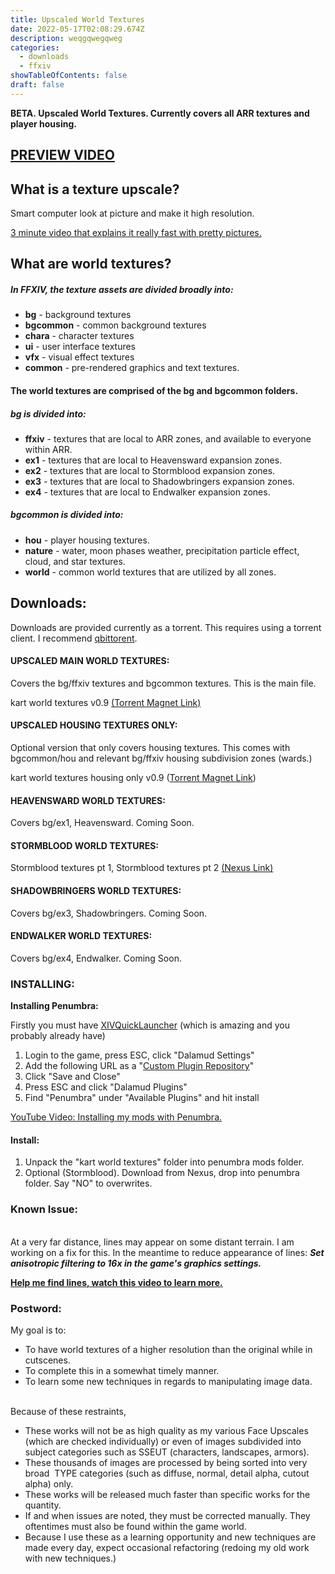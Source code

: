 ```yaml
---
title: Upscaled World Textures
date: 2022-05-17T02:08:29.674Z
description: weqgqwegqweg
categories:
  - downloads
  - ffxiv
showTableOfContents: false
draft: false
---
```

**BETA. Upscaled World Textures. Currently covers all ARR textures and player housing.** 



## **[PREVIEW VIDEO](https://www.youtube.com/watch?v=fSO48HBqFyA)**



## **What is a texture upscale?**

Smart computer look at picture and make it high resolution.

[3 minute video that explains it really fast with pretty pictures.](https://www.youtube.com/watch?v=Fix6u4pksrg)

## **What are world textures?**

##### In FFXIV, the texture assets are divided broadly into:

* **bg** - background textures
* **bgcommon** - common background textures
* **chara** - character textures
* **ui** - user interface textures
* **vfx** - visual effect textures
* **common** - pre-rendered graphics and text textures.

#### The world textures are comprised of the **bg** and **bgcommon** folders.

##### **bg** is divided into:

* **ffxiv** - textures that are local to ARR zones, and available to everyone within ARR.
* **ex1** - textures that are local to Heavensward expansion zones.
* **ex2** - textures that are local to Stormblood expansion zones.
* **ex3** - textures that are local to Shadowbringers expansion zones.
* **ex4** - textures that are local to Endwalker expansion zones.

##### **bgcommon** is divided into:

* **hou** - player housing textures.
* **nature** - water, moon phases weather, precipitation particle effect, cloud, and star textures.
* **world** - common world textures that are utilized by all zones.

## Downloads:

Downloads are provided currently as a torrent. This requires using a torrent client. I recommend [qbittorent](https://www.qbittorrent.org).

#### UPSCALED MAIN WORLD TEXTURES:

Covers the bg/ffxiv textures and bgcommon textures. This is the main file.

kart world textures v0.9 [(Torrent Magnet Link)](magnet:?xt=urn:btih:53eab8c1318a8682a417a1add131469a7ae4901b&dn=kart%20world%20textures%200.9.0&tr=udp%3A%2F%2Ftracker.openbittorrent.com%3A80&tr=udp%3A%2F%2Fopentor.org%3A2710&tr=udp%3A%2F%2Ftracker.ccc.de%3A80&tr=udp%3A%2F%2Ftracker.blackunicorn.xyz%3A6)

#### UPSCALED HOUSING TEXTURES ONLY:

Optional version that only covers housing textures. This comes with bgcommon/hou and relevant bg/ffxiv housing subdivision zones (wards.)

kart world textures housing only v0.9 ([Torrent Magnet Link](magnet:?xt=urn:btih:c6a28befa963bad4f65d263ee45977390d56d1be&dn=kart%20world%20textures%20only%20housing&tr=udp://tracker.cyberia.is:6969/announce&tr=udp://tracker.port443.xyz:6969/announce&tr=http://tracker3.itzmx.com:6961/announce&tr=udp://tracker.moeking.me:6969/announce&tr=http://vps02.net.orel.ru:80/announce&tr=http://tracker.openzim.org:80/announce&tr=udp://tracker.skynetcloud.tk:6969/announce&tr=https://1.tracker.eu.org:443/announce&tr=https://3.tracker.eu.org:443/announce&tr=http://re-tracker.uz:80/announce&tr=https://tracker.parrotsec.org:443/announce&tr=udp://explodie.org:6969/announce&tr=udp://tracker.filemail.com:6969/announce&tr=udp://tracker.nyaa.uk:6969/announce&tr=udp://retracker.netbynet.ru:2710/announce&tr=http://tracker.gbitt.info:80/announce&tr=http://tracker2.dler.org:80/announce))

#### HEAVENSWARD WORLD TEXTURES:

Covers bg/ex1, Heavensward. Coming Soon.

#### STORMBLOOD WORLD TEXTURES:

Stormblood textures pt 1, Stormblood textures pt 2 [(Nexus Link)](https://www.nexusmods.com/finalfantasy14/mods/1505)

#### SHADOWBRINGERS WORLD TEXTURES:

Covers bg/ex3, Shadowbringers. Coming Soon.

#### ENDWALKER WORLD TEXTURES:

Covers bg/ex4, Endwalker. Coming Soon.

### INSTALLING:

**Installing Penumbra:**

Firstly you must have [XIVQuickLauncher](https://github.com/goatcorp/FFXIVQuickLauncher/releases) (which is amazing and you probably already have)

1. Login to the game, press ESC, click "Dalamud Settings"
2. Add the following URL as a "[Custom Plugin Repository](https://raw.githubusercontent.com/xivdev/Penumbra/master/repo.json)" 
3. Click "Save and Close"
4. Press ESC and click "Dalamud Plugins"
5. Find "Penumbra" under "Available Plugins" and hit install

[YouTube Video: Installing my mods with Penumbra.](https://www.youtube.com/watch?v=J6T-Ro-WOnM)

#### **Install:**

1. Unpack the "kart world textures" folder into penumbra mods folder.
2. Optional (Stormblood). Download from Nexus, drop into penumbra folder. Say "NO" to overwrites.

### **Known Issue:**

\
At a very far distance, lines may appear on some distant terrain. I am working on a fix for this. In the meantime to reduce appearance of lines: ***Set anisotropic filtering to 16x in the game's graphics settings.***

**[Help me find lines, watch this video to learn more.](https://www.youtube.com/watch?v=dpw12u1zrPY&feature=emb_title)**

### **Postword**:

My goal is to:

* To have world textures of a higher resolution than the original while in cutscenes.
* To complete this in a somewhat timely manner.
* To learn some new techniques in regards to manipulating image data.

\
Because of these restraints,

* These works will not be as high quality as my various Face Upscales (which are checked individually) or even of images subdivided into subject categories such as SSEUT (characters, landscapes, armors).
* These thousands of images are processed by being sorted into very broad  TYPE categories (such as diffuse, normal, detail alpha, cutout alpha) only.
* These works will be released much faster than specific works for the quantity.
* If and when issues are noted, they must be corrected manually. They oftentimes must also be found within the game world.
* Because I use these as a learning opportunity and new techniques are made every day, expect occasional refactoring (redoing my old work with new techniques.)